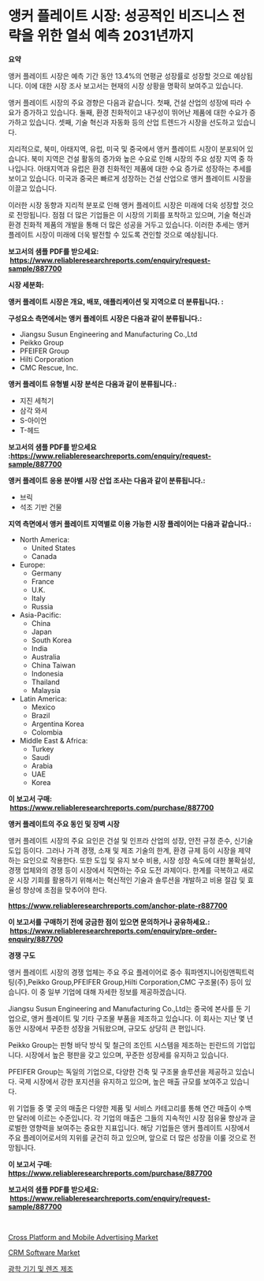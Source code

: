 <p><h1>앵커 플레이트 시장: 성공적인 비즈니스 전략을 위한 열쇠 예측 2031년까지</h1></p><p><strong>요약</strong></p>
<p><p>앵커 플레이트 시장은 예측 기간 동안 13.4%의 연평균 성장률로 성장할 것으로 예상됩니다. 이에 대한 시장 조사 보고서는 현재의 시장 상황을 명확히 보여주고 있습니다. </p><p>앵커 플레이트 시장의 주요 경향은 다음과 같습니다. 첫째, 건설 산업의 성장에 따라 수요가 증가하고 있습니다. 둘째, 환경 친화적이고 내구성이 뛰어난 제품에 대한 수요가 증가하고 있습니다. 셋째, 기술 혁신과 자동화 등의 산업 트렌드가 시장을 선도하고 있습니다.</p><p>지리적으로, 북미, 아태지역, 유럽, 미국 및 중국에서 앵커 플레이트 시장이 분포되어 있습니다. 북미 지역은 건설 활동의 증가와 높은 수요로 인해 시장의 주요 성장 지역 중 하나입니다. 아태지역과 유럽은 환경 친화적인 제품에 대한 수요 증가로 성장하는 추세를 보이고 있습니다. 미국과 중국은 빠르게 성장하는 건설 산업으로 앵커 플레이트 시장을 이끌고 있습니다.</p><p>이러한 시장 동향과 지리적 분포로 인해 앵커 플레이트 시장은 미래에 더욱 성장할 것으로 전망됩니다. 점점 더 많은 기업들은 이 시장의 기회를 포착하고 있으며, 기술 혁신과 환경 친화적 제품의 개발을 통해 더 많은 성공을 거두고 있습니다. 이러한 추세는 앵커 플레이트 시장이 미래에 더욱 발전할 수 있도록 견인할 것으로 예상됩니다.</p></p>
<p><strong>보고서의 샘플 PDF를 받으세요: &nbsp;<a href="https://www.reliableresearchreports.com/enquiry/request-sample/887700">https://www.reliableresearchreports.com/enquiry/request-sample/887700</a></strong></p>
<p><strong>시장 세분화:</strong></p>
<p><strong> 앵커 플레이트 시장은 개요, 배포, 애플리케이션 및 지역으로 더 분류됩니다. :</strong></p>
<p><strong>구성요소 측면에서는 앵커 플레이트 시장은 다음과 같이 분류됩니다.:</strong></p>
<p><ul><li>Jiangsu Susun Engineering and Manufacturing Co.,Ltd</li><li>Peikko Group</li><li>PFEIFER Group</li><li>Hilti Corporation</li><li>CMC Rescue, Inc.</li></ul></p>
<p><strong> 앵커 플레이트 유형별 시장 분석은 다음과 같이 분류됩니다.:</strong></p>
<p><ul><li>지진 세척기</li><li>삼각 와셔</li><li>S-아이언</li><li>T-헤드</li></ul></p>
<p><strong>보고서의 샘플 PDF를 받으세요 :<a href="https://www.reliableresearchreports.com/enquiry/request-sample/887700">https://www.reliableresearchreports.com/enquiry/request-sample/887700</a></strong></p>
<p><strong> 앵커 플레이트 응용 분야별 시장 산업 조사는 다음과 같이 분류됩니다.:</strong></p>
<p><ul><li>브릭</li><li>석조 기반 건물</li></ul></p>
<p><strong>지역 측면에서 앵커 플레이트 지역별로 이용 가능한 시장 플레이어는 다음과 같습니다.:</strong></p>
<p><ul>
    <li>
        North America:
        <ul>
            <li>United States</li>
            <li>Canada</li>
        </ul>
    </li>
    <li>
        Europe:
        <ul>
            <li>Germany</li>
            <li>France</li>
            <li>U.K.</li>
            <li>Italy</li>
            <li>Russia</li>
        </ul>
    </li>
    <li>
        Asia-Pacific:
        <ul>
            <li>China</li>
            <li>Japan</li>
            <li>South Korea</li>
            <li>India</li>
            <li>Australia</li>
            <li>China Taiwan</li>
            <li>Indonesia</li>
            <li>Thailand</li>
            <li>Malaysia</li>
        </ul>
    </li>
    <li>
        Latin America:
        <ul>
            <li>Mexico</li>
            <li>Brazil</li>
            <li>Argentina Korea</li>
            <li>Colombia</li>
        </ul>
    </li>
    <li>
        Middle East & Africa:
        <ul>
            <li>Turkey</li>
            <li>Saudi</li>
            <li>Arabia</li>
            <li>UAE</li>
            <li>Korea</li>
        </ul>
    </li>
    </ul></p>
<p><strong>이 보고서 구매: &nbsp;<a href="https://www.reliableresearchreports.com/purchase/887700">https://www.reliableresearchreports.com/purchase/887700</a></strong></p>
<p><strong>앵커 플레이트의 주요 동인 및 장벽 시장</strong></p>
<p><p>앵커 플레이트 시장의 주요 요인은 건설 및 인프라 산업의 성장, 안전 규정 준수, 신기술 도입 등이다. 그러나 가격 경쟁, 소재 및 제조 기술의 한계, 환경 규제 등이 시장을 제약하는 요인으로 작용한다. 또한 도입 및 유지 보수 비용, 시장 성장 속도에 대한 불확실성, 경쟁 업체와의 경쟁 등이 시장에서 직면하는 주요 도전 과제이다. 한계를 극복하고 새로운 시장 기회를 활용하기 위해서는 혁신적인 기술과 솔루션을 개발하고 비용 절감 및 효율성 향상에 초점을 맞추어야 한다.</p></p>
<p><strong><a href="https://www.reliableresearchreports.com/anchor-plate-r887700">https://www.reliableresearchreports.com/anchor-plate-r887700</a></strong></p>
<p><strong>이 보고서를 구매하기 전에 궁금한 점이 있으면 문의하거나 공유하세요.: &nbsp;<a href="https://www.reliableresearchreports.com/enquiry/pre-order-enquiry/887700">https://www.reliableresearchreports.com/enquiry/pre-order-enquiry/887700</a></strong></p>
<p><strong>경쟁 구도</strong></p>
<p><p>앵커 플레이트 시장의 경쟁 업체는 주요 주요 플레이어로 중수 훠파엔지니어링앤픽트럭팅(주),Peikko Group,PFEIFER Group,Hilti Corporation,CMC 구조물(주) 등이 있습니다. 이 중 일부 기업에 대해 자세한 정보를 제공하겠습니다.</p><p>Jiangsu Susun Engineering and Manufacturing Co.,Ltd는 중국에 본사를 둔 기업으로, 앵커 플레이트 및 기타 구조물 부품을 제조하고 있습니다. 이 회사는 지난 몇 년 동안 시장에서 꾸준한 성장을 거둬왔으며, 규모도 상당히 큰 편입니다.</p><p>Peikko Group는 핀형 바닥 방식 및 철근의 조인트 시스템을 제조하는 핀란드의 기업입니다. 시장에서 높은 평판을 갖고 있으며, 꾸준한 성장세를 유지하고 있습니다.</p><p>PFEIFER Group는 독일의 기업으로, 다양한 건축 및 구조물 솔루션을 제공하고 있습니다. 국제 시장에서 강한 포지션을 유지하고 있으며, 높은 매출 규모를 보여주고 있습니다.</p><p>위 기업들 중 몇 곳의 매출은 다양한 제품 및 서비스 카테고리를 통해 연간 매출이 수백만 달러에 이르는 수준입니다. 각 기업의 매출은 그들의 지속적인 시장 점유율 향상과 글로벌한 영향력을 보여주는 중요한 지표입니다. 해당 기업들은 앵커 플레이트 시장에서 주요 플레이어로서의 지위를 굳건히 하고 있으며, 앞으로 더 많은 성장을 이룰 것으로 전망됩니다.</p></p>
<p><strong>이 보고서 구매: &nbsp; <a href="https://www.reliableresearchreports.com/purchase/887700">https://www.reliableresearchreports.com/purchase/887700</a></strong></p>
<p><strong>보고서의 샘플 PDF를 받으세요: &nbsp;<a href="https://www.reliableresearchreports.com/enquiry/request-sample/887700">https://www.reliableresearchreports.com/enquiry/request-sample/887700</a></strong><strong></strong></p>
<p>&nbsp;</p>
<p><p><a href="https://github.com/nancykennedykellievqfqt2/Market-Research-Report-List-2/blob/main/cross-platform-and-mobile-advertising-market.md">Cross Platform and Mobile Advertising Market</a></p><p><a href="https://github.com/seekum/Market-Research-Report-List-2/blob/main/crm-software-market.md">CRM Software Market</a></p><p><a href="https://github.com/JonHarrtis67676y/Market-Research-Report-List-1/blob/main/154961123777.md">광학 기기 및 렌즈 제조</a></p></p>
